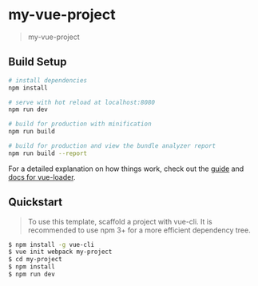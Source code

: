 # my-vue-project

> my-vue-project

## Build Setup

``` bash
# install dependencies
npm install

# serve with hot reload at localhost:8080
npm run dev

# build for production with minification
npm run build

# build for production and view the bundle analyzer report
npm run build --report
```

For a detailed explanation on how things work, check out the [guide](http://vuejs-templates.github.io/webpack/) and [docs for vue-loader](http://vuejs.github.io/vue-loader).


## Quickstart
> To use this template, scaffold a project with vue-cli. It is recommended to use npm 3+ for a more efficient dependency tree.

```bash
$ npm install -g vue-cli
$ vue init webpack my-project
$ cd my-project
$ npm install
$ npm run dev
```